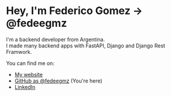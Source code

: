 # Hey, I'm Federico Gomez -> @fedeegmz

I'm a backend developer from Argentina.  
I made many backend apps with FastAPI, Django and Django Rest Framwork.

You can find me on:

- [My website](https://fedeegmz-lhheu6nfb-fedeegmz.vercel.app/)
- [GitHub as @fedeegmz](https://github.com/fedeegmz) (You're here)
- [LinkedIn](https://www.linkedin.com/in/federico00gomez/)
